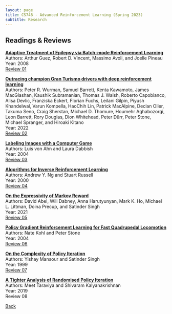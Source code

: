 ```yaml
---
layout: page
title: CS748 - Advanced Reinforcement Learning (Spring 2023)
subtitle: Research
---
```


## Readings & Reviews
[**Adaptive Treatment of Epilepsy via Batch-mode Reinforcement Learning**](https://docs.google.com/viewer?url=https://www.cs.mcgill.ca/~jpineau/files/guez-iaai08.pdf)  
Authors: Arthur Guez, Robert D. Vincent, Massimo Avoli, and Joelle Pineau  
Year: 2008  
[Review 01](https://docs.google.com/viewer?url=https://sarthakmittal92.github.io/research/cs748-s2023/01-epilepsy-batch-rl.pdf)

[**Outracing champion Gran Turismo drivers with deep reinforcement learning**](https://docs.google.com/viewer?url=https://www.cs.utexas.edu/~pstone/Papers/bib2html-links/nature22.pdf)  
Authors: Peter R. Wurman, Samuel Barrett, Kenta Kawamoto, James MacGlashan, Kaushik Subramanian, Thomas J. Walsh, Roberto Capobianco, Alisa Devlic, Franziska Eckert, Florian Fuchs, Leilani Gilpin, Piyush Khandelwal, Varun Kompella, HaoChih Lin, Patrick MacAlpine, Declan Oller, Takuma Seno, Craig Sherstan, Michael D. Thomure, Houmehr Aghabozorgi, Leon Barrett, Rory Douglas, Dion Whitehead, Peter Dürr, Peter Stone, Michael Spranger, and Hiroaki Kitano  
Year: 2022  
[Review 02](https://docs.google.com/viewer?url=https://sarthakmittal92.github.io/research/cs748-s2023/02-turismo-deep-rl.pdf)

[**Labeling Images with a Computer Game**](https://docs.google.com/viewer?url=https://www.cs.cmu.edu/~biglou/ESP.pdf)  
Authors: Luis von Ahn and Laura Dabbish  
Year: 2004  
[Review 03](https://docs.google.com/viewer?url=https://sarthakmittal92.github.io/research/cs748-s2023/03-labeling-game.pdf)

[**Algorithms for Inverse Reinforcement Learning**](https://docs.google.com/viewer?url=http://ai.stanford.edu/~ang/papers/icml00-irl.pdf)  
Authors: Andrew Y. Ng and Stuart Russell  
Year: 2000  
[Review 04](https://docs.google.com/viewer?url=https://sarthakmittal92.github.io/research/cs748-s2023/04-inverse-rl.pdf)

[**On the Expressivity of Markov Reward**](https://docs.google.com/viewer?url=https://david-abel.github.io/papers/neurips2021_oteomr.pdf)  
Authors: David Abel, Will Dabney, Anna Harutyunyan, Mark K. Ho, Michael L. Littman, Doina Precup, and Satinder Singh  
Year: 2021  
[Review 05](https://docs.google.com/viewer?url=https://sarthakmittal92.github.io/research/cs748-s2023/05-markov-reward-expressivity.pdf)

[**Policy Gradient Reinforcement Learning for Fast Quadrupedal Locomotion**](https://docs.google.com/viewer?url=https://www.cs.utexas.edu/~pstone/Papers/bib2html-links/icra04.pdf)  
Authors: Nate Kohl and Peter Stone  
Year: 2004  
[Review 06](https://docs.google.com/viewer?url=https://sarthakmittal92.github.io/research/cs748-s2023/06-policy-gradient-rl-quadrupedal.pdf)

[**On the Complexity of Policy Iteration**](https://docs.google.com/viewer?url=https://arxiv.org/pdf/1301.6718.pdf)  
Authors: Yishay Mansour and Satinder Singh  
Year: 1999  
[Review 07](https://docs.google.com/viewer?url=https://sarthakmittal92.github.io/research/cs748-s2023/07-policy-iteration-complexity.pdf)

[**A Tighter Analysis of Randomised Policy Iteration**](https://docs.google.com/viewer?url=https://www.cse.iitb.ac.in/~shivaram/papers/tk_uai_2019.pdf)  
Authors: Meet Taraviya and Shivaram Kalyanakrishnan  
Year: 2019  
Review 08

[Back](..)
